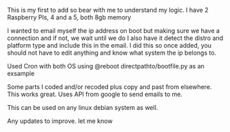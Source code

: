 This is my first to add so bear with me to understand my logic.
I have 2 Raspberry PIs, 4 and a 5, both 8gb memory

I wanted to email myself the ip address on boot but making sure we have a connection and if not, we wait until we do
I also have it detect the distro and platform type and include this in the email.
I did this so once added, you should not have to edit anything and know what system the ip belongs to.

Used Cron with both OS using @reboot directpathto/bootfile.py as an exsample

Some parts I coded and/or recoded plus copy and past from elsewhere.
This works great. Uses API from google to send emails to me.

This can be used on any linux debian system as well. 

Any updates to improve. let me know
